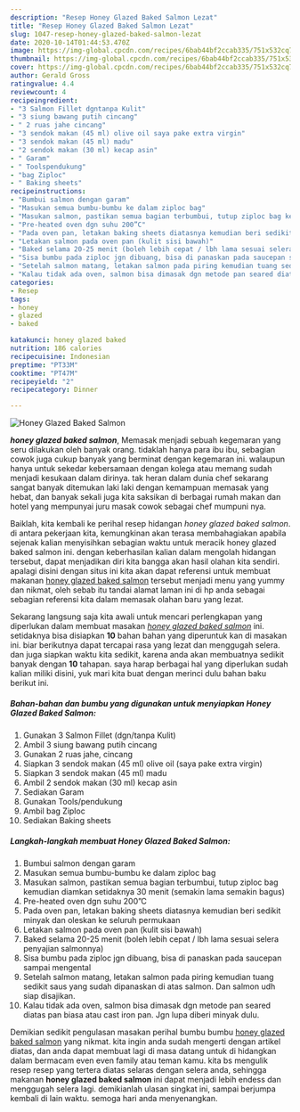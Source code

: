 ```yaml
---
description: "Resep Honey Glazed Baked Salmon Lezat"
title: "Resep Honey Glazed Baked Salmon Lezat"
slug: 1047-resep-honey-glazed-baked-salmon-lezat
date: 2020-10-14T01:44:53.470Z
image: https://img-global.cpcdn.com/recipes/6bab44bf2ccab335/751x532cq70/honey-glazed-baked-salmon-foto-resep-utama.jpg
thumbnail: https://img-global.cpcdn.com/recipes/6bab44bf2ccab335/751x532cq70/honey-glazed-baked-salmon-foto-resep-utama.jpg
cover: https://img-global.cpcdn.com/recipes/6bab44bf2ccab335/751x532cq70/honey-glazed-baked-salmon-foto-resep-utama.jpg
author: Gerald Gross
ratingvalue: 4.4
reviewcount: 4
recipeingredient:
- "3 Salmon Fillet dgntanpa Kulit"
- "3 siung bawang putih cincang"
- " 2 ruas jahe cincang"
- "3 sendok makan (45 ml) olive oil saya pake extra virgin"
- "3 sendok makan (45 ml) madu"
- "2 sendok makan (30 ml) kecap asin"
- " Garam"
- " Toolspendukung"
- "bag Ziploc"
- " Baking sheets"
recipeinstructions:
- "Bumbui salmon dengan garam"
- "Masukan semua bumbu-bumbu ke dalam ziploc bag"
- "Masukan salmon, pastikan semua bagian terbumbui, tutup ziploc bag kemudian diamkan setidaknya 30 menit (semakin lama semakin bagus)"
- "Pre-heated oven dgn suhu 200”C"
- "Pada oven pan, letakan baking sheets diatasnya kemudian beri sedikit minyak dan oleskan ke seluruh permukaan"
- "Letakan salmon pada oven pan (kulit sisi bawah)"
- "Baked selama 20-25 menit (boleh lebih cepat / lbh lama sesuai selera penyajian salmonnya)"
- "Sisa bumbu pada ziploc jgn dibuang, bisa di panaskan pada saucepan sampai mengental"
- "Setelah salmon matang, letakan salmon pada piring kemudian tuang sedikit saus yang sudah dipanaskan di atas salmon. Dan salmon udh siap disajikan."
- "Kalau tidak ada oven, salmon bisa dimasak dgn metode pan seared diatas pan biasa atau cast iron pan. Jgn lupa diberi minyak dulu."
categories:
- Resep
tags:
- honey
- glazed
- baked

katakunci: honey glazed baked 
nutrition: 186 calories
recipecuisine: Indonesian
preptime: "PT33M"
cooktime: "PT47M"
recipeyield: "2"
recipecategory: Dinner

---
```



![Honey Glazed Baked Salmon](https://img-global.cpcdn.com/recipes/6bab44bf2ccab335/751x532cq70/honey-glazed-baked-salmon-foto-resep-utama.jpg)

<b><i>honey glazed baked salmon</i></b>, Memasak menjadi sebuah kegemaran yang seru dilakukan oleh banyak orang. tidaklah hanya para ibu ibu, sebagian cowok juga cukup banyak yang berminat dengan kegemaran ini. walaupun hanya untuk sekedar kebersamaan dengan kolega atau memang sudah menjadi kesukaan dalam dirinya. tak heran dalam dunia chef sekarang sangat banyak ditemukan laki laki dengan kemampuan memasak yang hebat, dan banyak sekali juga kita saksikan di berbagai rumah makan dan hotel yang mempunyai juru masak cowok sebagai chef mumpuni nya.



Baiklah, kita kembali ke perihal resep hidangan <i>honey glazed baked salmon</i>. di antara pekerjaan kita, kemungkinan akan terasa membahagiakan apabila sejenak kalian menyisihkan sebagian waktu untuk meracik honey glazed baked salmon ini. dengan keberhasilan kalian dalam mengolah hidangan tersebut, dapat menjadikan diri kita bangga akan hasil olahan kita sendiri. apalagi disini dengan situs ini kita akan dapat referensi untuk membuat makanan <u>honey glazed baked salmon</u> tersebut menjadi menu yang yummy dan nikmat, oleh sebab itu tandai alamat laman ini di hp anda sebagai sebagian referensi kita dalam memasak olahan baru yang lezat.


Sekarang langsung saja kita awali untuk mencari perlengkapan yang diperlukan dalam membuat masakan <u><i>honey glazed baked salmon</i></u> ini. setidaknya bisa disiapkan <b>10</b> bahan bahan yang diperuntuk kan di masakan ini. biar berikutnya dapat tercapai rasa yang lezat dan menggugah selera. dan juga siapkan waktu kita sedikit, karena anda akan membuatnya sedikit banyak dengan <b>10</b> tahapan. saya harap berbagai hal yang diperlukan sudah kalian miliki disini, yuk mari kita buat dengan merinci dulu bahan baku berikut ini.

<!--inarticleads1-->

##### Bahan-bahan dan bumbu yang digunakan untuk menyiapkan Honey Glazed Baked Salmon:

1. Gunakan 3 Salmon Fillet (dgn/tanpa Kulit)
1. Ambil 3 siung bawang putih cincang
1. Gunakan  2 ruas jahe, cincang
1. Siapkan 3 sendok makan (45 ml) olive oil (saya pake extra virgin)
1. Siapkan 3 sendok makan (45 ml) madu
1. Ambil 2 sendok makan (30 ml) kecap asin
1. Sediakan  Garam
1. Gunakan  Tools/pendukung
1. Ambil bag Ziploc
1. Sediakan  Baking sheets




<!--inarticleads2-->

##### Langkah-langkah membuat Honey Glazed Baked Salmon:

1. Bumbui salmon dengan garam
1. Masukan semua bumbu-bumbu ke dalam ziploc bag
1. Masukan salmon, pastikan semua bagian terbumbui, tutup ziploc bag kemudian diamkan setidaknya 30 menit (semakin lama semakin bagus)
1. Pre-heated oven dgn suhu 200”C
1. Pada oven pan, letakan baking sheets diatasnya kemudian beri sedikit minyak dan oleskan ke seluruh permukaan
1. Letakan salmon pada oven pan (kulit sisi bawah)
1. Baked selama 20-25 menit (boleh lebih cepat / lbh lama sesuai selera penyajian salmonnya)
1. Sisa bumbu pada ziploc jgn dibuang, bisa di panaskan pada saucepan sampai mengental
1. Setelah salmon matang, letakan salmon pada piring kemudian tuang sedikit saus yang sudah dipanaskan di atas salmon. Dan salmon udh siap disajikan.
1. Kalau tidak ada oven, salmon bisa dimasak dgn metode pan seared diatas pan biasa atau cast iron pan. Jgn lupa diberi minyak dulu.




Demikian sedikit pengulasan masakan perihal bumbu bumbu <u>honey glazed baked salmon</u> yang nikmat. kita ingin anda sudah mengerti dengan artikel diatas, dan anda dapat membuat lagi di masa datang untuk di hidangkan dalam bermacam even even family atau teman kamu. kita bs mengulik resep resep yang tertera diatas selaras dengan selera anda, sehingga makanan <b>honey glazed baked salmon</b> ini dapat menjadi lebih endess dan menggugah selera lagi. demikianlah ulasan singkat ini, sampai berjumpa kembali di lain waktu. semoga hari anda menyenangkan.
